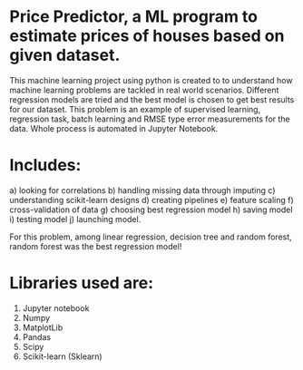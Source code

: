 # Price Predictor, a ML program to estimate prices of houses based on given dataset.

 This machine learning project using python is created to to understand how machine learning problems are tackled in real world scenarios. 
 Different regression models are tried and the best model is chosen to get best results for our dataset.
 This problem is an example of supervised learning, regression task, batch learning and RMSE type error measurements for the data.
 Whole process is automated in Jupyter Notebook.
# Includes: 
  a) looking for correlations
  b) handling missing data through imputing
  c) understanding scikit-learn designs
  d) creating pipelines
  e) feature scaling
  f) cross-validation of data 
  g) choosing best regression model
  h) saving model 
  i) testing model
  j) launching model.
 
 
  For this problem, among linear regression, decision tree and random forest, random forest was the best regression model!
 # Libraries used are:
   1) Jupyter notebook
   2) Numpy
   3) MatplotLib
   4) Pandas
   5) Scipy
   6) Scikit-learn (Sklearn)
